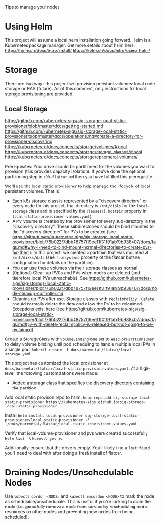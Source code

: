 Tips to manage your nodes
# Using Helm
This project will assume a local helm installation going forward. Helm is a Kubernetes package manager. Get more details about helm here:
https://helm.sh/docs/intro/install/
https://helm.sh/docs/intro/using_helm/

# Storage
There are two ways this project will provision peristant volumes: local node storage or NAS (future). As of this comment, only instructions for local storage provisioning are provided.

## Local Storage
https://github.com/kubernetes-sigs/sig-storage-local-static-provisioner/blob/master/docs/getting-started.md
https://github.com/kubernetes-sigs/sig-storage-local-static-provisioner/blob/master/docs/operations.md#create-a-directory-for-provisioner-discovering
https://kubernetes.io/docs/concepts/storage/volumes/#local
https://kubernetes.io/docs/concepts/storage/storage-classes/#local
https://kubernetes.io/docs/concepts/storage/ephemeral-volumes/

Prerequisites: Your drive should be partitioned for the volumes you want to provision (this provides capacity isolation). If you've done the optional partitioning step in `a00-flatcar.md` then you have fulfilled this prerequisite.

We'll use the local static provisioner to help manage the lifecycle of local persistant volumes. That is:
* Each k8s storage class is represented by a "discovery directory" on every node (In this project, that directory is `/mnt/disks` for the `local-storage` class and is specified by the `classes[].hostDir` property in `local-static-provisioner-values.yaml`)
* A PV volume is created by the provisioner for every sub-directory in the "discovery directory". These subdirectories should be bind mounted to the "discovery directory" for PVs to be created (see https://github.com/kubernetes-sigs/sig-storage-local-static-provisioner/blob/76b022f7dbb48757f19ee11f31f91ab19b938407/docs/faqs.md#why-i-need-to-bind-mount-normal-directories-to-create-pvs-for-them). In this project, we created a partition that was mounted at `/mnt/disks/data` (see `filesystems` property of the flatcar butane configuration for details on the partition).
* You can use these volumes via their storage classes as normal
* (Optional) Clean up PVCs and PVs when nodes are deleted (and therefore local PVs unreachable). See https://github.com/kubernetes-sigs/sig-storage-local-static-provisioner/blob/76b022f7dbb48757f19ee11f31f91ab19b938407/docs/node-cleanup-controller.md
* Cleaning up PVs after use. Storage classes with `reclaimPolicy: Delete` should normally delete the data and allow the PV to be relcaimed. Exceptions exist here (see https://github.com/kubernetes-sigs/sig-storage-local-static-provisioner/blob/76b022f7dbb48757f19ee11f31f91ab19b938407/docs/faqs.md#pv-with-delete-reclaimpolicy-is-released-but-not-going-to-be-reclaimed)

Create a StorageClass with `volumeBindingMode` set to `WaitForFirstConsumer` to delay volume binding until pod scheduling to handle multiple local PVs in a single pod.
`kubectl create -f docs/baremetal/flatcar/local-storage.yaml`

This project has customized the local provisioner at `docs/baremetal/flatcar/local-static-provision-values.yaml`. At a high-level, the following customizations were made:
* Added a storage class that specifies the discovery directory containing the partition

Add local static provison repo to helm:
`helm repo add sig-storage-local-static-provisioner https://kubernetes-sigs.github.io/sig-storage-local-static-provisioner`

Install
`helm install local-provisioner sig-storage-local-static-provisioner/local-static-provisioner -f ./docs/baremetal/flatcar/local-static-provisioner-values.yaml`

Verify that local-volume-provisioner and pvs were created successfully
`helm list -A`
`kubectl get pv`

Additionally, ensure that the drive is empty. You'll likely find a `lost+found` you'll need to deal with after doing a fresh install of flatcar.

# Draining Nodes/Unschedulable Nodes
Use `kubectl cordon <NODE>` and `kubectl uncordon <NODE>` to mark the node as schedulable/unscheduable. This is useful if you're looking to drain the node (i.e. gracefully remove a node from service by rescheduling node resources on other nodes and preventing new nodes from being scheduled).